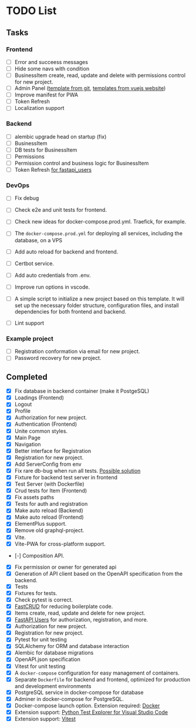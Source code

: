 # TODO List

## Tasks
### Frontend
- [ ] Error and succeess messages
- [ ] Hide some navs with condition
- [ ] BusinessItem create, read, update and delete with permissions control for new project.
- [ ] Admin Panel ([template from git](https://github.com/PanJiaChen/vue-element-admin), [templates from vuejs website](https://vuejs.org/ecosystem/themes))
- [ ] Improve manifest for PWA
- [ ] Token Refresh
- [ ] Localization support

### Backend
- [ ] alembic upgrade head on startup (fix)
- [ ] BusinessItem
- [ ] DB tests for BusinessItem
- [ ] Permissions
- [ ] Permission control and business logic for BusinessItem
- [ ] Token Refresh [for fastapi_users](https://github.com/fastapi-users/fastapi-users/discussions/350)

### DevOps
- [ ] Fix debug
- [ ] Check e2e and unit tests for frontend.
- [ ] Check new ideas for docker-compose.prod.yml. Traefick, for example.
- [ ] The `docker-compose.prod.yml` for deploying all services, including the database, on a VPS
- [ ] Add auto reload for backend and frontend.
- [ ] Certbot service.
- [ ] Add auto credentials from .env.
- [ ] Improve run options in vscode.
- [ ] A simple script to initialize a new project based on this template. It will set up the necessary folder structure, configuration files, and install dependencies for both frontend and backend.
- [ ] Lint support


### Example project
- [ ] Registration conformation via email for new project.
- [ ] Password recovery for new project.

## Completed
- [x] Fix database in backend container (make it PostgeSQL)
- [x] Loadings (Frontend)
- [x] Logout
- [x] Profile
- [x] Authorization for new project.
- [x] Authentication (Frontend)
- [x] Unite common styles.
- [x] Main Page
- [x] Navigation
- [x] Better interface for Registration
- [x] Registration for new project.
- [x] Add ServerConfig from env
- [x] Fix rare db-bug when run all tests. [Possible solution](https://stackoverflow.com/questions/77968323/invalidrequesterror-during-concurrent-requests-with-fastapi-aiosqlite-and-sqla)
- [x] Fixture for backend test server in frontend
- [x] Test Server (with Dockerfile)
- [x] Crud tests for Item (Frontend)
- [x] Fix assets paths
- [x] Tests for auth and registration
- [x] Make auto reload (Backend)
- [x] Make auto reload (Frontend)
- [x] ElementPlus support.
- [x] Remove old graphql-project.
- [x] Vite.
- [x] Vite-PWA for cross-platform support.
- [-] Composition API.
- [x] Fix permission or owner for generated api
- [x] Generation of API client based on the OpenAPI specification from the backend.
- [x] Tests
- [x] Fixtures for tests.
- [x] Check pytest is correct.
- [x] [FastCRUD](https://github.com/igorbenav/fastcrud) for reducing boilerplate code.
- [x] Items create, read, update and delete for new project.
- [x] [FastAPI Users](https://github.com/fastapi-users/fastapi-users) for authorization, registration, and more.
- [x] Authorization for new project.
- [x] Registration for new project.
- [x] Pytest for unit testing
- [x] SQLAlchemy for ORM and database interaction
- [x] Alembic for database migrations
- [x] OpenAPI.json specification
- [x] Vitest for unit testing
- [x] A `docker-compose` configuration for easy management of containers.
- [x] Separate `Dockerfile` for backend and frontend, optimized for production and development environments
- [x] PostgreSQL service in docker-compose for database
- [x] Adminer in docker-compose for PostgreSQL.
- [x] Docker-compose launch option. Extension required: [Docker](https://marketplace.visualstudio.com/items?itemName=ms-azuretools.vscode-docker)
- [x] Extension support: [Python Test Explorer for Visual Studio Code](https://marketplace.visualstudio.com/items?itemName=LittleFoxTeam.vscode-python-test-adapter)
- [x] Extension support: [Vitest](https://marketplace.visualstudio.com/items?itemName=vitest.explorer)

